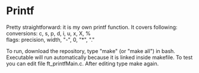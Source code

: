 # Printf

Pretty straightforward: it is my own printf function. It covers following:
  <br>conversions: c, s, p, d, i, u, x, X, %
  <br>flags: precision, width, "-", 0, "*", "."
  
To run, download the repository, type "make" (or "make all") in bash. Executable will run automatically because it is linked inside makefile. To test you can edit file ft_printfMain.c. After editing type make again.
